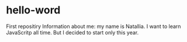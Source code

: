 # hello-word
First repositiry
Information about me: my name is Natallia. I want to learn JavaScritp all time. But I decided to start only this year.
